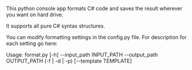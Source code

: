This python console app formats C# code and saves the result wherever you want on hard drive.

It supports all pure C# syntax structures.

You can modify formatting settings in the config.py file.
For description for each setting go here: 

Usage: format.py [-h] --input_path INPUT_PATH --output_path OUTPUT_PATH (-f | -d | -p) [--template TEMPLATE]